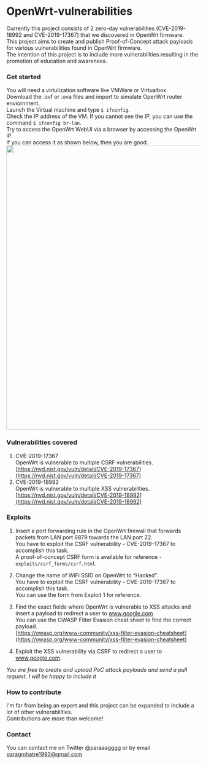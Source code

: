 # **OpenWrt-vulnerabilities**

Currently this project consists of 2 zero-day vulnerabilities (CVE-2019-18992 and CVE-2019-17367) that we discovered in OpenWrt firmware.  
This project aims to create and publish Proof-of-Concept attack payloads for various vulnerabilities found in OpenWrt firmware.  
The intention of this project is to include more vulnerabilities resulting in the promotion of education and awareness. 

### **Get started**
You will need a virtulization software like VMWare or Virtualbox.  
Download the .ovf or .ova files and import to simulate OpenWrt router enviornment.  
Launch the Virtual machine and type `$ ifconfig`.  
Check the IP address of the VM. If you cannot see the IP, you can use the command `$ ifconfig br-lan`.  
Try to access the OpenWrt WebUI via a browser by accessing the OpenWrt IP.  
If you can access it as shown below, then you are good.  
<img src="https://raw.githubusercontent.com/paragmhatre1993/OpenWrt-vulnerabilities/master/images/ss1.png" width="740">

### **Vulnerabilities covered**



1. CVE-2019-17367 \
OpenWrt is vulnerable to multiple CSRF vulnerabilities. \
[https://nvd.nist.gov/vuln/detail/CVE-2019-17367](https://nvd.nist.gov/vuln/detail/CVE-2019-17367)
2. CVE-2019-18992 \
OpenWrt is vulnerable to multiple XSS vulnerabilities. \
[https://nvd.nist.gov/vuln/detail/CVE-2019-18992](https://nvd.nist.gov/vuln/detail/CVE-2019-18992) 



### **Exploits**



1. Insert a port forwarding rule in the OpenWrt firewall that forwards packets from LAN port 6879 towards the LAN port 22.  \
You have to exploit the CSRF vulnerability - CVE-2019-17367 to accomplish this task. \
A proof-of-concept CSRF form is available for reference - `exploits/csrf_forms/csrf.html`.
2. Change the name of WiFi SSID on OpenWrt to “Hacked”. \
You have to exploit the CSRF vulnerability - CVE-2019-17367 to accomplish this task. \
You can use the form from Exploit 1 for reference.
3. Find the exact fields where OpenWrt is vulnerable to XSS attacks and insert a payload to redirect a user to www.google.com  \
You can use the OWASP Filter Evasion cheat sheet to find the correct payload.  \
[https://owasp.org/www-community/xss-filter-evasion-cheatsheet](https://owasp.org/www-community/xss-filter-evasion-cheatsheet)  

4. Exploit the XSS vulnerability via CSRF to redirect a user to www.google.com.

*You are free to create and upload PoC attack payloads and send a pull request. I will be happy to include it*

### **How to contribute**

I'm far from being an expert and this project can be expanded to include a lot of other vulnerabilities.  
Contributions are more than welcome!


### **Contact**

You can contact me on Twitter @paraaagggg or by email paragmhatre1993@gmail.com
